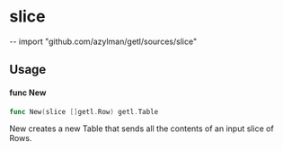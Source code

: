 # slice
--
    import "github.com/azylman/getl/sources/slice"


## Usage

#### func  New

```go
func New(slice []getl.Row) getl.Table
```
New creates a new Table that sends all the contents of an input slice of Rows.

